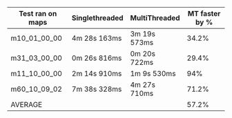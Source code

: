 |Test ran on maps                |Singlethreaded       |MultiThreaded| MT faster by %
|----------------|-------------------------------|-----------------------------|-|
|m10_01_00_00|4m 28s 163ms            |3m 19s 573ms            | 34.2% |
|m31_03_00_00|0m 26s 816ms            |0m 20s 722ms            |29.4% |
|m11_10_00_00          |2m 14s 910ms|1m 9s 530ms| 94% |
|m60_10_09_02          |7m 38s 328ms|4m 27s 710ms| 71.2% |
|AVERAGE          ||| 57.2% |